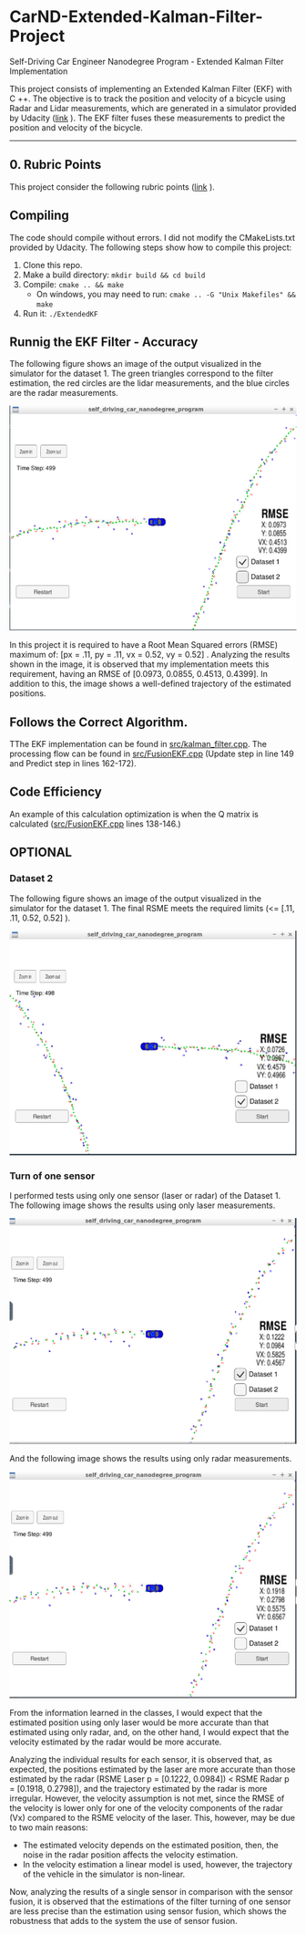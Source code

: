 # CarND-Extended-Kalman-Filter-Project
Self-Driving Car Engineer Nanodegree Program - Extended Kalman Filter Implementation

This project consists of implementing an Extended Kalman Filter (EKF) with C ++. The objective is to track the position and velocity of a bicycle using Radar and Lidar measurements, which are generated in a simulator provided by Udacity ([link](https://github.com/udacity/self-driving-car-sim/releases) ). The EKF filter fuses these measurements to predict the position and velocity of the bicycle.

---

## 0. Rubric Points

This project consider the following rubric points ([link](https://review.udacity.com/#!/rubrics/1962/view) ).


## Compiling

The code should compile without errors. I did not modify the CMakeLists.txt provided by Udacity. The following steps show how to compile this project:

1. Clone this repo.
2. Make a build directory: `mkdir build && cd build`
3. Compile: `cmake .. && make` 
   * On windows, you may need to run: `cmake .. -G "Unix Makefiles" && make`
4. Run it: `./ExtendedKF `

## Runnig the EKF Filter - Accuracy

The following figure shows an image of the output visualized in the simulator for the dataset 1. The green triangles correspond to the filter estimation, the red circles are the lidar measurements, and the blue circles are the radar measurements.

![Results . Dataset 1](./info_output/L_R_1.png)

In this project it is required to have a Root Mean Squared errors (RMSE) maximum of: [px = .11, py = .11,  vx = 0.52,  vy = 0.52] . Analyzing the results shown in the image, it is observed that my implementation meets this requirement, having an RMSE of [0.0973, 0.0855, 0.4513, 0.4399]. In addition to this, the image shows a well-defined trajectory of the estimated positions.

## Follows the Correct Algorithm.

TThe EKF implementation can be found in [src/kalman_filter.cpp](https://github.com/JKWalleiee/CarND-Extended-Kalman-Filter-Project/blob/master/src/kalman_filter.cpp). The processing flow can be found in [src/FusionEKF.cpp](https://github.com/JKWalleiee/CarND-Extended-Kalman-Filter-Project/blob/master/src/FusionEKF.cpp) (Update step in line 149 and Predict step in lines 162-172).

## Code Efficiency
An example of this calculation optimization is when the Q matrix is calculated ([src/FusionEKF.cpp](https://github.com/JKWalleiee/CarND-Extended-Kalman-Filter-Project/blob/master/src/FusionEKF.cpp) lines 138-146.)


## OPTIONAL

### Dataset 2
The following figure shows an image of the output visualized in the simulator for the dataset 1. The final RSME meets the required limits (<= [.11, .11, 0.52, 0.52] ).

![Results . Dataset 2](./info_output/L_R_2.png)

### Turn of one sensor
I performed tests using only one sensor (laser or radar) of the Dataset 1. The following image shows the results using only laser measurements.

![Results . Only Laser](./info_output/L_1.png)

And the following image shows the results using only radar measurements.

![Results . Only Radar](./info_output/R_1.png)

From the information learned in the classes, I would expect that the estimated position using only laser would be more accurate than that estimated using only radar,  and, on the other hand, I would expect that the velocity estimated by the radar would be more accurate. 

Analyzing the individual results for each sensor, it is observed that, as expected, the positions estimated by the laser are more accurate than those estimated by the radar (RSME Laser p = [0.1222, 0.0984]) < RSME Radar p = [0.1918, 0.2798]), and the trajectory estimated by the radar is more irregular. However, the velocity assumption is not met, since the RMSE of the velocity is lower only for one of the velocity components of the radar (Vx) compared to the RSME velocity of the laser. This, however, may be due to two main reasons:
- The estimated velocity depends on the estimated position, then, the noise in the radar position affects the velocity estimation.
- In the velocity estimation a linear model is used, however, the trajectory of the vehicle in the simulator is non-linear.

Now, analyzing the results of a single sensor in comparison with the sensor fusion, it is observed that the estimations of the filter turning of one sensor are less precise than the estimation using sensor fusion, which shows the robustness that adds to the system the use of sensor fusion.


